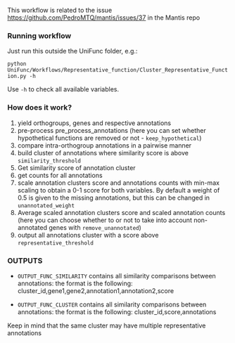 This workflow is related to the issue https://github.com/PedroMTQ/mantis/issues/37 in the Mantis repo

### Running workflow

Just run this outside the UniFunc folder, e.g.:

```python UniFunc/Workflows/Representative_function/Cluster_Representative_Function.py -h```

Use `-h` to check all available variables.

### How does it work?
1. yield orthogroups, genes and respective annotations
2. pre-process pre_process_annotations (here you can set whether hypothetical functions are removed or not - `keep_hypothetical`)
3. compare intra-orthogroup annotations in a pairwise manner
4. build cluster of annotations where similarity score is above `similarity_threshold`
5. Get similarity score of annotation cluster
6. get counts for all annotations
7. scale annotation clusters score and annotations counts with min-max scaling to obtain a 0-1 score for both variables. By default a weight of 0.5 is given to the missing annotations, but this can be changed in `unannotated_weight`
8. Average scaled annotation clusters score and scaled annotation counts (here you can choose whether to or not to take into account non-annotated genes with `remove_unannotated`)
9. output all annotations cluster with a score above `representative_threshold`

### OUTPUTS
- `OUTPUT_FUNC_SIMILARITY` contains all similarity comparisons between annotations:
the format is the following:
cluster_id,gene1,gene2,annotation1,annotation2,score

- `OUTPUT_FUNC_CLUSTER` contains all similarity comparisons between annotations:
the format is the following:
cluster_id,score,annotations

Keep in mind that the same cluster may have multiple representative annotations